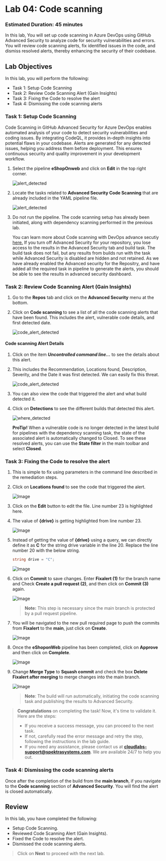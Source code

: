 # Lab 04: Code scanning
### Estimated Duration: 45 minutes

In this lab, You will set up code scanning in Azure DevOps using GitHub Advanced Security to analyze code for security vulnerabilities and errors. You will review code scanning alerts, fix identified issues in the code, and dismiss resolved alerts, thereby enhancing the security of their codebase.

## Lab Objectives

In this lab, you will perform the following:

- Task 1: Setup Code Scanning
- Task 2: Review Code Scanning Alert (Gain Insights)
- Task 3: Fixing the Code to resolve the alert
- Task 4: Dismissing the code scanning alerts 

<!-- ## Architecture Diagram

  ![AD](media/ard04.png) -->

### Task 1: Setup Code Scanning

Code Scanning in GitHub Advanced Security for Azure DevOps enables automated analysis of your code to detect security vulnerabilities and coding issues. By integrating CodeQL, it provides in-depth insights into potential flaws in your codebase. Alerts are generated for any detected issues, helping you address them before deployment. This ensures continuous security and quality improvement in your development workflow.

1. Select the pipeline **eShopOnweb** and click on **Edit** in the top right corner.

   ![alert_detected](media/advlab33.png)

1. Locate the tasks related to **Advanced Security Code Scanning** that are already included in the YAML pipeline file.

   ![alert_detected](media/codeqlsasdvasd.png)
 
1. Do not run the pipeline. The code scanning setup has already been initiated, along with dependency scanning performed in the previous lab.

   You can learn more about Code scanning with DevOps advance secutiy [here.](https://learn.microsoft.com/en-us/azure/devops/repos/security/github-advanced-security-code-scanning?view=azure-devops)
   If you turn off Advanced Security for your repository, you lose access to the results in the Advanced Security tab and build task. The build task does not fail, but any results from builds run with the task while Advanced Security is disabled are hidden and not retained. As we have already enabled the Advanced security for the Repositry, and have added all the required task in pipeline to generate the alerts, you should be able to see the results in advanced security dashboard.

### Task 2: Review Code Scanning Alert (Gain Insights)

1. Go to the **Repos** tab and click on the **Advanced Security** menu at the bottom.

1. Click on **Code scanning** to see a list of all the code scanning alerts that have been found. This includes the alert, vulnerable code details, and first detected date.

    ![code_alert_detected](media/codesnglaetrsd.png)

#### Code scanning Alert Details

1. Click on the item ***Uncontrolled command line...*** to see the details about this alert.

1. This includes the Recommendation, Locations found, Description, Severity, and the Date it was first detected. We can easily fix this threat. 

   ![code_alert_detected](media/nls7.png)

1. You can also view the code that triggered the alert and what build detected it.
   
1. Click on **Detections** to see the different builds that detected this alert.

   ![where_detected](media/nls81.png)

    **ProTip!** When a vulnerable code is no longer detected in the latest build for pipelines with the dependency scanning task, the state of the associated alert is automatically changed to Closed. To see these resolved alerts, you can use the **State filter** in the main toolbar and select **Closed**.

### Task 3: Fixing the Code to resolve the alert

1. This is simple to fix using parameters in the command line described in the remediation steps.

1. Click on **Locations found** to see the code that triggered the alert.

   ![Image](media/advlab4n6.png)

1. Click on the **Edit** button to edit the file. Line number 23 is highlighted here. 

1. The value of __{drive}__ is getting highlighted from line number 23.

    ![Image](media/nls9.png)

1. Instead of getting the value of 
__{drive}__ using a query, we can directly define it as __C__ for the string drive variable in the line 20. Replace the line number 20 with the below string.
    ```C#
    string drive = "C";
    ```

    ![Image](media/nls11.png)

1. Click on **Commit** to save changes. Enter **Fixalert (1)** for the branch name and Check **Create a pull request (2)**, and then click on **Commit (3)** again.

    ![Image](media/Fixalert.png)

    > **Note:** This step is necessary since the main branch is protected by a pull request pipeline.

1. You will be navigated to the new pull required page to push the commits from **Fixalert** to the **main**, just click on **Create**.

    ![Image](media/creates.png)

1. Once the **eShoponWeb** pipeline has been completed, click on **Approve** and then click on **Complete**.

    ![Image](media/mls4.png)

1. Change **Merge Type** to **Squash commit** and check the box **Delete Fixalert after merging** to merge changes into the main branch.

    ![Image](media/mls5.png)

    > **Note**: The build will run automatically, initiating the code scanning task and publishing the results to Advanced Security.

> **Congratulations** on completing the task! Now, it's time to validate it. Here are the steps:
> - If you receive a success message, you can proceed to the next task.
> - If not, carefully read the error message and retry the step, following the instructions in the lab guide. 
> - If you need any assistance, please contact us at **cloudlabs-support@spektrasystems.com**. We are available 24/7 to help you out.

<validation step="35f2bb5c-ac28-4706-a14a-69bcae74d995" />

### Task 4: Dismissing the code scanning alerts 

Once after the completion of the build from the **main branch**, if you navigate to the __Code scanning__ section of __Advanced Security__. You will find the alert is closed automatically.

## Review
In this lab, you have completed the following:

- Setup Code Scanning.
- Reviewed Code Scanning Alert (Gain Insights).
- Fixed the Code to resolve the alert.
- Dismissed the code scanning alerts. 

> Click on **Next** to proceed with the next lab.
